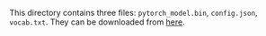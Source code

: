 This directory contains three files: `pytorch_model.bin`, `config.json`, `vocab.txt`.
They can be downloaded from [here](https://huggingface.co/uer/gpt2-chinese-poem).
